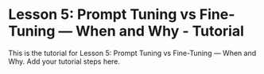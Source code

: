 # Lesson 5: Prompt Tuning vs Fine-Tuning — When and Why - Tutorial

This is the tutorial for Lesson 5: Prompt Tuning vs Fine-Tuning — When and Why. Add your tutorial steps here.
